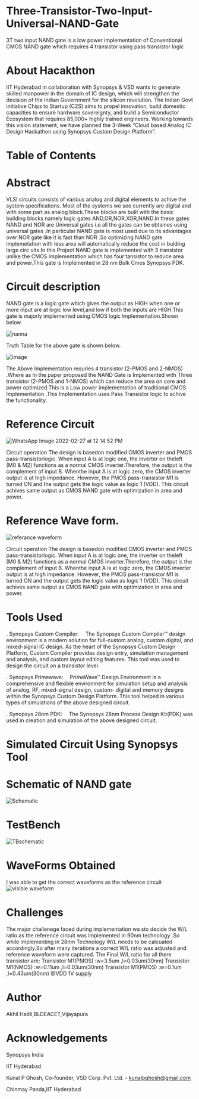 # Three-Transistor-Two-Input-Universal-NAND-Gate
3T two input NAND gate is a low power implementation of Conventional CMOS NAND gate which requires 4 transistor using pass transistor logic
# About Hacakthon
IIT Hyderabad in collaboration with Synopsys & VSD wants to generate skilled manpower in the domain of IC design, which will strengthen the decision of the Indian Government for the silicon revolution. The Indian Govt initiative Chips to Startup (C2S) aims to propel innovation, build domestic capacities to ensure hardware sovereignty, and build a Semiconductor Ecosystem that requires 85,000+ highly trained engineers. Working towards this vision statement, we have planned the 3-Week “Cloud based Analog IC Design Hackathon using Synopsys Custom Design Platform”.
# Table of Contents
# Abstract
VLSI circuits consists of various analog and digital elements to achive the system specifications. Most of the systems we see currently are digital and  with some part as analog block.These blocks are bulit with the basic building blocks namely logic gates AND,OR,NOR,XOR,NAND.In these gates NAND and NOR are Universal gates i.e all the gates  can be obtaines using universal gates .In particular NAND gate is most used due to its advantages over NOR gate like it is  fast than NOR .So optimizing NAND gate implemetation with less area will automatically reduce the cost in bulding large circ  uits.In this Project NAND gate is implemented with 3 transistor unlike the CMOS implementation which has four tansistor to reduce area and power.This gate is Implemented in 28 nm Bulk Cmos Synopsys PDK.

# Circuit description
NAND gate is a logic gate which gives the output as HIGH when one or more input are at logic low level,and low if both the inputs are HIGH.This gate is majorly implemented using CMOS logic Implementation.Shown below

![nanna](https://user-images.githubusercontent.com/99066092/155873381-01faf299-a87b-4a16-8234-39a635e69eac.png)




Truth Table for the above gate is shown below.

![image](https://user-images.githubusercontent.com/99066092/155870985-54568206-f40a-4c8c-a1e1-b8262f773eaa.png)

The Above Implementation requries 4 transistor (2-PMOS and 2-NMOS) .Where as In the paper proposed the NAND Gate is Implemented with Three transistor (2-PMOS and 1-NMOS) which can reduce the area on core and power optimized.This is a Low power implementation of traditional CMOS Implementation .This Implementation uses Pass Transistor logic to achive the functionality.
# Reference Circuit
![WhatsApp Image 2022-02-27 at 12 14 52 PM](https://user-images.githubusercontent.com/99066092/155871581-0b5f44b6-0ed4-4156-b193-6a4b3f4f691b.jpeg)

Circuit operation
The design is basedon modified CMOS inverter and PMOS pass-transistorlogic. When input A is at logic one, the inverter on theleft (M0 & M2) functions as a normal CMOS inverter.Therefore, the output is the complement of input B. Whenthe input A is at logic zero, the CMOS inverter output is at high impedance. However, the PMOS pass-transistor M1 is turned ON and the output gets the logic value as logic 1 (VDD). This circuit achives same output as CMOS NAND gate with optimization in area and power.

# Reference Wave form.
![referance waveform](https://user-images.githubusercontent.com/99066092/155871615-c476d500-bed8-42e4-9135-7f8e4ad2a669.PNG)

Circuit operation
The design is basedon modified CMOS inverter and PMOS pass-transistorlogic. When input A is at logic one, the inverter on theleft (M0 & M2) functions as a normal CMOS inverter.Therefore, the output is the complement of input B. Whenthe input A is at logic zero, the CMOS inverter output is at high impedance. However, the PMOS pass-transistor M1 is turned ON and the output gets the logic value as logic 1 (VDD). This circuit achives same output as CMOS NAND gate with optimization in area and power.
# Tools Used

. Synopsys Custom Compiler:  The Synopsys Custom Compiler™ design environment is a modern solution for full-custom analog, custom digital, and mixed-signal IC design. As the       heart of the Synopsys Custom Design Platform, Custom Compiler provides design entry, simulation management and analysis, and custom layout editing features. This tool was used   to design the circuit on a transistor level.

. Synopsys Primewave:  PrimeWave™ Design Environment is a comprehensive and flexible environment for simulation setup and analysis of analog, RF, mixed-signal design, custom-     digital and memory designs within the Synopsys Custom Design Platform. This tool helped in various types of simulations of the above designed circuit.

. Synopsys 28nm PDK:  The Synopsys 28nm Process Design Kit(PDK) was used in creation and simulation of the above designed circuit.

# Simulated Circuit Using Synopsys Tool
# Schematic of NAND gate
![Schematic](https://user-images.githubusercontent.com/99066092/155871790-dccc26d8-3175-4475-bce4-5a15bc5c06a6.PNG)
# TestBench
![TBschematic](https://user-images.githubusercontent.com/99066092/155871802-ef06d592-a8cf-4e96-b20a-ddfc17c2c44a.PNG)

# WaveForms Obtained
I was able to get the correct waveforms as the reference circuit
![visible waveform](https://user-images.githubusercontent.com/99066092/155874113-c0186fe9-78f0-41c5-8ff7-1a01a92f73b7.PNG)


# Challenges 

The major challenege  faced during implementation wa sto decide the W/L ratio as the reference circuit was implemented in 90nm technology .So while implementing in 28nm Technology W/L needs to be calcuated accordingly.So after many iterations  a correct W/L ratio was adjusted and reference waveform were captured.
 The Final W/L ratio for  all there transistor are:
  Transistor M1(PMOS) :w=3.5um ,l=0.03um(30nm)
  Transistor M1(NMOS) :w=0.11um ,l=0.03um(30nm)
  Transistor M1(PMOS) :w=0.1um ,l=0.43um(30nm)
 @VDD 1V supply



# Author
Akhil Hadli,BLDEACET,Vijayapura
# Acknowledgements 
Synopsys India

IIT Hyderabad

Kunal P Ghosh, Co-founder, VSD Corp. Pvt. Ltd. - kunalpghosh@gmail.com

Chinmay Panda,IIT Hyderabad

